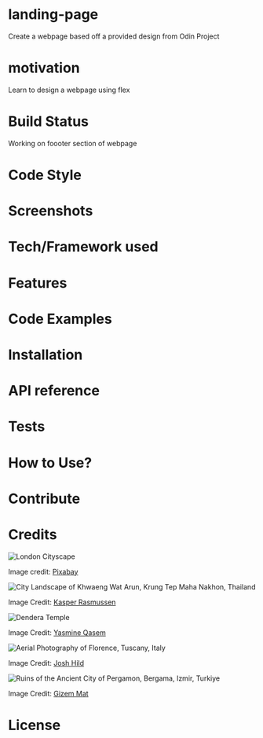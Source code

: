 # landing-page

Create a webpage based off a provided design from Odin Project

# motivation 

Learn to design a webpage using flex 

# Build Status

Working on foooter section of webpage

# Code Style

# Screenshots

# Tech/Framework used

# Features

# Code Examples

# Installation

# API reference

# Tests

# How to Use? 

# Contribute

# Credits

![London Cityscape](https://www.pexels.com/photo/460672/)

Image credit: [Pixabay](https://www.pexels.com/@pixabay/)

![City Landscape of Khwaeng Wat Arun, Krung Tep Maha Nakhon, Thailand](https://www.pexels.com/photo/city-landscape-1031659/)

Image Credit: [Kasper Rasmussen](https://www.pexels.com/@freestockpro/)

![Dendera Temple](https://www.pexels.com/photo/a-tourist-looking-at-pillars-inside-the-dendera-temple-2034684/)

Image Credit: [Yasmine Qasem](https://www.pexels.com/@yasmine-qasem-1054896/)

![Aerial Photography of Florence, Tuscany, Italy](https://www.pexels.com/photo/aerial-photography-of-city-2422461/)

Image Credit: [Josh Hild](https://www.pexels.com/@josh-hild-1270765/)

![Ruins of the Ancient City of Pergamon, Bergama, Izmir, Turkiye](https://www.pexels.com/photo/ruins-of-the-ancient-city-of-pergamon-9888192/)

Image Credit: [Gizem Mat](https://www.pexels.com/@gizem-mat/) 

# License




